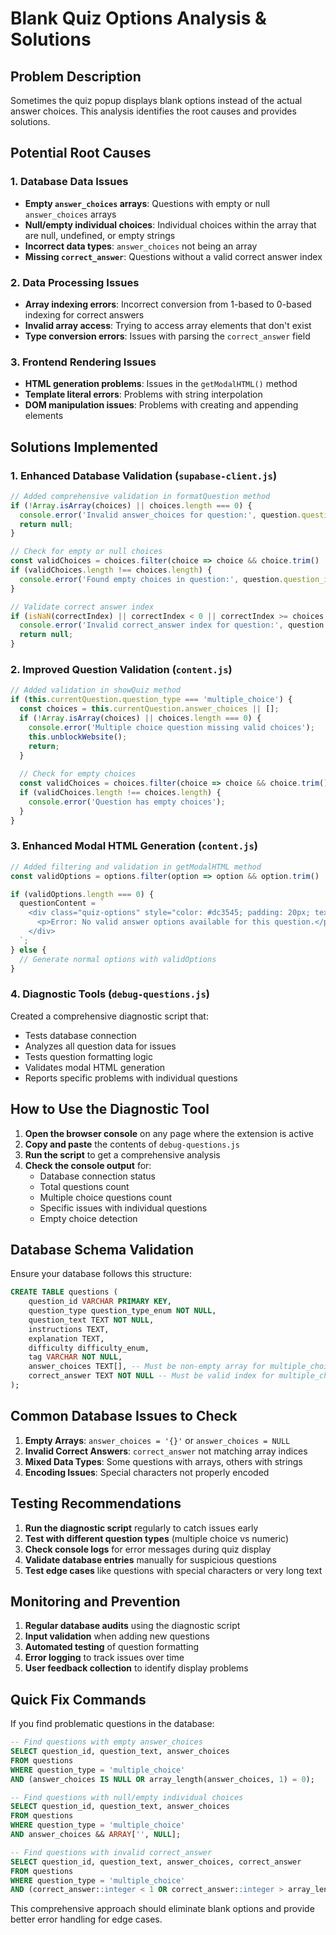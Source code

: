 # Blank Quiz Options Analysis & Solutions

## Problem Description
Sometimes the quiz popup displays blank options instead of the actual answer choices. This analysis identifies the root causes and provides solutions.

## Potential Root Causes

### 1. **Database Data Issues**
- **Empty `answer_choices` arrays**: Questions with empty or null `answer_choices` arrays
- **Null/empty individual choices**: Individual choices within the array that are null, undefined, or empty strings
- **Incorrect data types**: `answer_choices` not being an array
- **Missing `correct_answer`**: Questions without a valid correct answer index

### 2. **Data Processing Issues**
- **Array indexing errors**: Incorrect conversion from 1-based to 0-based indexing for correct answers
- **Invalid array access**: Trying to access array elements that don't exist
- **Type conversion errors**: Issues with parsing the `correct_answer` field

### 3. **Frontend Rendering Issues**
- **HTML generation problems**: Issues in the `getModalHTML()` method
- **Template literal errors**: Problems with string interpolation
- **DOM manipulation issues**: Problems with creating and appending elements

## Solutions Implemented

### 1. **Enhanced Database Validation** (`supabase-client.js`)
```javascript
// Added comprehensive validation in formatQuestion method
if (!Array.isArray(choices) || choices.length === 0) {
  console.error('Invalid answer_choices for question:', question.question_id);
  return null;
}

// Check for empty or null choices
const validChoices = choices.filter(choice => choice && choice.trim() !== '');
if (validChoices.length !== choices.length) {
  console.error('Found empty choices in question:', question.question_id);
}

// Validate correct answer index
if (isNaN(correctIndex) || correctIndex < 0 || correctIndex >= choices.length) {
  console.error('Invalid correct_answer index for question:', question.question_id);
  return null;
}
```

### 2. **Improved Question Validation** (`content.js`)
```javascript
// Added validation in showQuiz method
if (this.currentQuestion.question_type === 'multiple_choice') {
  const choices = this.currentQuestion.answer_choices || [];
  if (!Array.isArray(choices) || choices.length === 0) {
    console.error('Multiple choice question missing valid choices');
    this.unblockWebsite();
    return;
  }
  
  // Check for empty choices
  const validChoices = choices.filter(choice => choice && choice.trim() !== '');
  if (validChoices.length !== choices.length) {
    console.error('Question has empty choices');
  }
}
```

### 3. **Enhanced Modal HTML Generation** (`content.js`)
```javascript
// Added filtering and validation in getModalHTML method
const validOptions = options.filter(option => option && option.trim() !== '');

if (validOptions.length === 0) {
  questionContent = `
    <div class="quiz-options" style="color: #dc3545; padding: 20px; text-align: center;">
      <p>Error: No valid answer options available for this question.</p>
    </div>
  `;
} else {
  // Generate normal options with validOptions
}
```

### 4. **Diagnostic Tools** (`debug-questions.js`)
Created a comprehensive diagnostic script that:
- Tests database connection
- Analyzes all question data for issues
- Tests question formatting logic
- Validates modal HTML generation
- Reports specific problems with individual questions

## How to Use the Diagnostic Tool

1. **Open the browser console** on any page where the extension is active
2. **Copy and paste** the contents of `debug-questions.js`
3. **Run the script** to get a comprehensive analysis
4. **Check the console output** for:
   - Database connection status
   - Total questions count
   - Multiple choice questions count
   - Specific issues with individual questions
   - Empty choice detection

## Database Schema Validation

Ensure your database follows this structure:

```sql
CREATE TABLE questions (
    question_id VARCHAR PRIMARY KEY,
    question_type question_type_enum NOT NULL,
    question_text TEXT NOT NULL,
    instructions TEXT,
    explanation TEXT,
    difficulty difficulty_enum,
    tag VARCHAR NOT NULL,
    answer_choices TEXT[], -- Must be non-empty array for multiple_choice
    correct_answer TEXT NOT NULL -- Must be valid index for multiple_choice
);
```

## Common Database Issues to Check

1. **Empty Arrays**: `answer_choices = '{}'` or `answer_choices = NULL`
2. **Invalid Correct Answers**: `correct_answer` not matching array indices
3. **Mixed Data Types**: Some questions with arrays, others with strings
4. **Encoding Issues**: Special characters not properly encoded

## Testing Recommendations

1. **Run the diagnostic script** regularly to catch issues early
2. **Test with different question types** (multiple choice vs numeric)
3. **Check console logs** for error messages during quiz display
4. **Validate database entries** manually for suspicious questions
5. **Test edge cases** like questions with special characters or very long text

## Monitoring and Prevention

1. **Regular database audits** using the diagnostic script
2. **Input validation** when adding new questions
3. **Automated testing** of question formatting
4. **Error logging** to track issues over time
5. **User feedback collection** to identify display problems

## Quick Fix Commands

If you find problematic questions in the database:

```sql
-- Find questions with empty answer_choices
SELECT question_id, question_text, answer_choices 
FROM questions 
WHERE question_type = 'multiple_choice' 
AND (answer_choices IS NULL OR array_length(answer_choices, 1) = 0);

-- Find questions with null/empty individual choices
SELECT question_id, question_text, answer_choices 
FROM questions 
WHERE question_type = 'multiple_choice' 
AND answer_choices && ARRAY['', NULL];

-- Find questions with invalid correct_answer
SELECT question_id, question_text, answer_choices, correct_answer 
FROM questions 
WHERE question_type = 'multiple_choice' 
AND (correct_answer::integer < 1 OR correct_answer::integer > array_length(answer_choices, 1));
```

This comprehensive approach should eliminate blank options and provide better error handling for edge cases. 